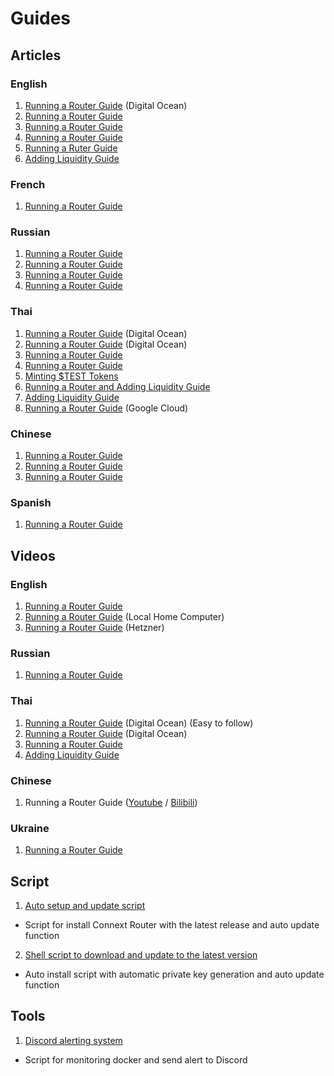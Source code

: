 # Guides

## Articles

### English

1. [Running a Router Guide](https://medium.com/@roojthemighty/how-to-spin-up-a-router-on-connext-network-ver-eng-4ff391b05d94) (Digital Ocean)
2. [Running a Router Guide](https://teletype.in/@moodman/s83IWlWwfsm)
3. [Running a Router Guide](https://mirror.xyz/cyberg.eth/vxkEyroJ0vCnAXEuTl36-5UUrYjCf0V6tf59_PPGLQ0)
4. [Running a Router Guide](https://dramatic-fox-ea1.notion.site/Spinning-up-Connext-Router-20591e06bf2149f0b9d41fa6754469c0#6415e09af8454f78b4233ac8fcacac79)
5. [Running a Ruter Guide](https://github.com/louwo/Guide-for-routers)
6. [Adding Liquidity Guide](https://medium.com/@nizeimbaboy.2/how-to-add-liquidity-in-connext-f0f6bfedeabc)

### French

1.  [Running a Router Guide](https://mirror.xyz/0x5214F449553f572F30dE3717CaCA29088A386eEb/BJaHlfi2PoMGN349sIZhim-U1_aa79sIacyZV4ON4As)

### Russian

1. [Running a Router Guide](https://7nda.medium.com/%D0%B7%D0%B0%D0%BF%D1%83%D1%81%D0%BA-%D1%80%D0%BE%D1%83%D1%82%D0%B5%D1%80%D0%B0-connext-d6335e7e962e)
2. [Running a Router Guide](https://github.com/cybernekit/RouterSetupGuide)
3. [Running a Router Guide](https://teletype.in/@landeros/zd69DV9Z1lY)
4. [Running a Router Guide](https://medium.com/@alexzhurba/spinning-up-connext-router-fe3260912f0a)

### Thai

1. [Running a Router Guide](https://medium.com/@roojthemighty/how-to-spin-up-a-router-on-connext-network-ver-%E0%B9%84%E0%B8%97%E0%B8%A2-f5405ac3a6dc) (Digital Ocean)
2. [Running a Router Guide](https://medium.com/@nizeimbaboy.2/how-to-run-node-connext-node-v-%E0%B8%A0%E0%B8%B2%E0%B8%A9%E0%B8%B2%E0%B9%84%E0%B8%97%E0%B8%A2-6a6cd3406e19) (Digital Ocean)
3. [Running a Router Guide](<https://github.com/PS-PSN/Connext/blob/main/Setup%20Routers%20(Thai)>)
4. [Running a Router Guide](https://medium.com/@arsarawutpad/%E0%B8%84%E0%B8%B9%E0%B9%88%E0%B8%A1%E0%B8%B7%E0%B8%AD%E0%B8%81%E0%B8%B2%E0%B8%A3%E0%B8%95%E0%B8%B4%E0%B8%94%E0%B8%95%E0%B8%B1%E0%B9%89%E0%B8%87-connext-router-testnet-17f941252652)
5. [Minting $TEST Tokens](https://medium.com/@roojthemighty/how-to-mint-test-tokens-on-connext-testnet-e14c5fbafafe)
6. [Running a Router and Adding Liquidity Guide](https://docs.google.com/document/d/1mmoVazi3hOC6nAqRJMK1VuKPPomi64zv9oxA0nSncFk/edit?usp=sharing)
7. [Adding Liquidity Guide](https://medium.com/@nizeimbaboy.2/how-to-add-liquidity-in-connext-2655559eea46)
8. [Running a Router Guide](https://medium.com/@airdropmaglionaire/run-connext-router-step-by-step-8c565c082b2e) (Google Cloud)

### Chinese

1. [Running a Router Guide](https://gist.github.com/bynil/ae29155040c0d6c84ddf497a8462d3d6)
2. [Running a Router Guide](https://mirror.xyz/bullcoin.eth/c-ZKFX4_IsyRM-TJgg8KHoMjtm7E8nov_x9EcErzDeo)
3. [Running a Router Guide](https://mirror.xyz/exploring.eth/fwb657xWhr5Q3mvoNes0eYT75yZtE6_hqVgOF3dVZSY)

### Spanish

1. [Running a Router Guide](https://github.com/VArtOff/Connext-Guide/blob/main/Spanish%20Guide.md)

## Videos

### English

1. [Running a Router Guide](https://youtu.be/jwRR45-ycSw)
2. [Running a Router Guide](https://drive.google.com/drive/folders/1y9a3QDr7z0wvxhiauOSePz9ThkspUdFG) (Local Home Computer)
3. [Running a Router Guide](https://www.youtube.com/watch?v=TTbssVrhL2s) (Hetzner)

### Russian

1. [Running a Router Guide](https://www.youtube.com/watch?v=2_OAz9nIls8)

### Thai

1. [Running a Router Guide](https://www.youtube.com/watch?v=ShNRtdV4URA&t=873s) (Digital Ocean) (Easy to follow)
3. [Running a Router Guide](https://www.youtube.com/watch?v=Tt6zBupfbF0) (Digital Ocean)
4. [Running a Router Guide](https://www.youtube.com/watch?v=Do3z5Ikp5ac) 
4. [Adding Liquidity Guide](https://youtu.be/xJ16II1axjU)

### Chinese

1. Running a Router Guide ([Youtube](https://www.youtube.com/watch?v=E-zGm45dWsc) / [Bilibili](https://www.bilibili.com/video/BV1q3411G7pd/))

### Ukraine
1. [Running a Router Guide](https://medium.com/@88vgk88/%D0%BD%D0%B0%D0%BB%D0%B0%D1%88%D1%82%D1%83%D0%B2%D0%B0%D0%BD%D0%BD%D1%8F-%D1%80%D0%BE%D1%83%D1%82%D0%B5%D1%80%D0%B0-connext-3cd0fbdc5596)

## Script
1. [Auto setup and update script](https://github.com/NunoyHaxxana/nxtp-router-setup)
- Script for install Connext Router with the latest release and auto update function
2. [Shell script to download and update to the latest version](https://github.com/NunoyHaxxana/Router-Connext-Quests-2)
- Auto install script with automatic private key generation and auto update function

## Tools
1. [Discord alerting system](https://github.com/NunoyHaxxana/Router-Connext-Quests-3)
- Script for monitoring docker and send alert to Discord
